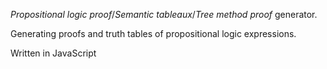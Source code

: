 _Propositional logic proof_/_Semantic tableaux_/_Tree method proof_ generator.

Generating proofs and truth tables of propositional logic expressions.


Written in JavaScript